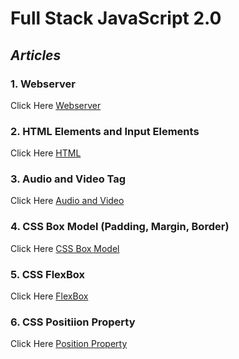 # **Full Stack JavaScript 2.0** 
## *Articles*
### 1. Webserver
 Click Here [Webserver](https://ranveer07.hashnode.dev/what-is-a-server)
### 2. HTML Elements and Input Elements
Click Here [HTML](https://ranveer07.hashnode.dev/what-is-html)
### 3. Audio and Video Tag
Click Here [Audio and Video](https://ranveer07.hashnode.dev/what-is-audio-and-video-tags-in-html)
### 4. CSS Box Model (Padding, Margin, Border)
Click Here [CSS Box Model](https://ranveer07.hashnode.dev/what-is-css-box-model)
### 5. CSS FlexBox
Click Here [FlexBox](https://ranveer07.hashnode.dev/what-is-flexbox-in-css)
### 6. CSS Positiion Property
Click Here [Position Property](https://ranveer07.hashnode.dev/what-is-position-property-in-css)
